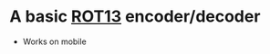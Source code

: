 A basic [ROT13](https://en.wikipedia.org/wiki/ROT13) encoder/decoder
=================
* Works on mobile